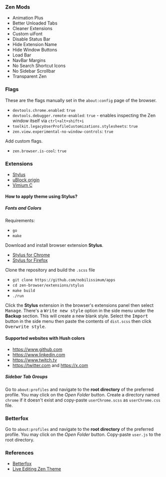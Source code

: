 ### Zen Mods

- Animation Plus
- Better Unloaded Tabs
- Cleaner Extensions
- Custom uiFont
- Disable Status Bar
- Hide Extension Name
- Hide Window Buttons
- Load Bar
- NavBar Margins
- No Search Shortcut Icons
- No Sidebar Scrollbar
- Transparent Zen

### Flags

These are the flags manually set in the `about:config` page of the browser.

- `devtools.chrome.enabled`: `true`
- `devtools.debugger.remote-enabled`: `true` - enables inspecting the Zen window itself via `ctrl+alt+shift+i`
- `toolkit.legacyUserProfileCustomizations.stylesheets`: `true`
- `zen.view.experimental-no-window-controls`: `true`

Add custom flags.

- `zen.browser.is-cool`: `true`

### Extensions

- [Stylus](https://addons.mozilla.org/en-US/firefox/addon/styl-us)
- [uBlock origin](https://addons.mozilla.org/en-US/firefox/addon/ublock-origin)
- [Vimium C](https://addons.mozilla.org/en-US/firefox/addon/vimium-c)

#### How to apply theme using Stylus?

##### Fonts and Colors

Requirements:

- `go`
- `make`

Download and install browser extension **Stylus**.

- <a href="https://chromewebstore.google.com/detail/stylus/clngdbkpkpeebahjckkjfobafhncgmne" target="_blank">Stylus for Chrome</a>
- <a href="https://addons.mozilla.org/en-US/firefox/addon/styl-us" target="_blank">Stylus for Firefox</a>

Clone the repository and build the `.scss` file

- `git clone https://github.com/nobilissimum/apps`
- `cd zen-browser/extensions/stylus`
- `make build`
- `./run`

Click the **Stylus** extension in the browser's extensions panel then select <kbd>Manage</kbd>. There's a <kbd>Write new style</kbd> option in the side menu under the **Backup** section. This will create a new blank style. Select the <kbd>Import</kbd> button in the side menu then paste the contents of `dist.scss` then click <kbd>Overwrite style</kbd>.

#### Supported websites with Hush colors

- https://www.github.com
- https://www.linkedin.com
- https://www.twitch.tv
- https://twitter.com and https://x.com

##### Sidebar Tab Groups

Go to `about:profiles` and navigate to the **root directory** of the preferred profile. You may click on the _Open Folder_ button. Create a directory named `chrome` if it doesn't exist and copy-paste `userChrome.scss` as `userChrome.css` file.

### Betterfox

Go to `about:profiles` and navigate to the **root directory** of the preferred profile. You may click on the _Open Folder_ button. Copy-paste `user.js` to the root directory.

### References

- [Betterfox](https://searchfox.org/mozilla-central/source/netwerk/base/nsIPermissionManager.idl)
- [Live Editing Zen Theme](https://docs.zen-browser.app/guides/live-editing)
